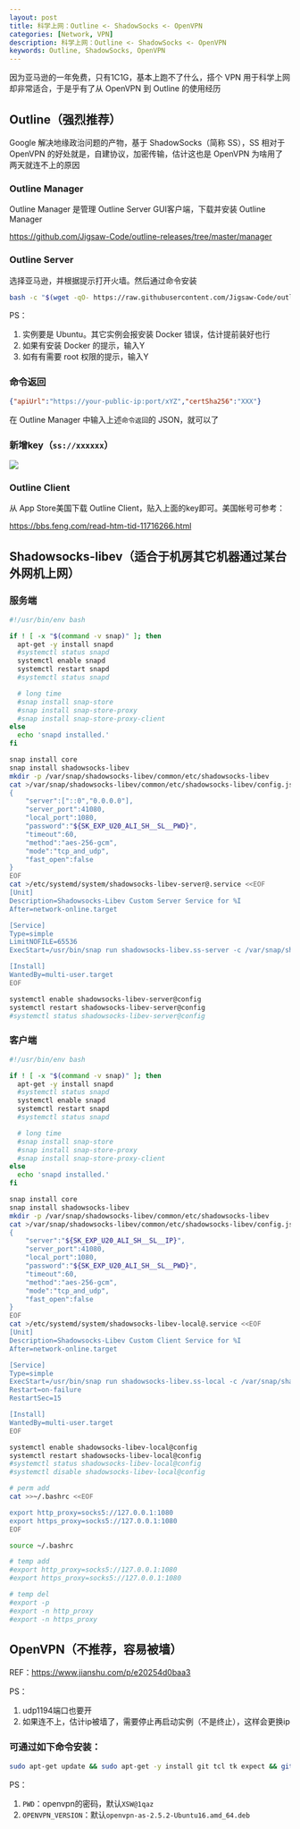 ```yaml
---
layout: post
title: 科学上网：Outline <- ShadowSocks <- OpenVPN
categories: [Network, VPN]
description: 科学上网：Outline <- ShadowSocks <- OpenVPN
keywords: Outline, ShadowSocks, OpenVPN
---
```



因为亚马逊的一年免费，只有1C1G，基本上跑不了什么，搭个 VPN 用于科学上网却非常适合，于是乎有了从 OpenVPN 到 Outline 的使用经历

## Outline（强烈推荐）
Google 解决地缘政治问题的产物，基于 ShadowSocks（简称 SS），SS 相对于 OpenVPN 的好处就是，自建协议，加密传输，估计这也是 OpenVPN 为啥用了两天就连不上的原因

### Outline Manager
Outline Manager 是管理 Outline Server GUI客户端，下载并安装 Outline Manager

<https://github.com/Jigsaw-Code/outline-releases/tree/master/manager>

### Outline Server
选择亚马逊，并根据提示打开火墙。然后通过命令安装 
```bash
bash -c "$(wget -qO- https://raw.githubusercontent.com/Jigsaw-Code/outline-server/master/src/server_manager/install_scripts/install_server.sh)"
```
PS：
1. 实例要是 Ubuntu。其它实例会报安装 Docker 错误，估计提前装好也行
2. 如果有安装 Docker 的提示，输入Y
3. 如有有需要 root 权限的提示，输入Y

### 命令返回
```json
{"apiUrl":"https://your-public-ip:port/xYZ","certSha256":"XXX"}
```
在 Outline Manager 中输入上述`命令返回`的 JSON，就可以了

### 新增key（`ss://xxxxxx`）
![](/images/posts/2018/08/WX20180829-192822@2x.png)

### Outline Client
从 App Store美国下载 Outline Client，贴入上面的key即可。美国帐号可参考：

<https://bbs.feng.com/read-htm-tid-11716266.html>

## Shadowsocks-libev（适合于机房其它机器通过某台外网机上网）

### 服务端
```bash
#!/usr/bin/env bash

if ! [ -x "$(command -v snap)" ]; then
  apt-get -y install snapd
  #systemctl status snapd
  systemctl enable snapd
  systemctl restart snapd
  #systemctl status snapd

  # long time
  #snap install snap-store
  #snap install snap-store-proxy
  #snap install snap-store-proxy-client
else
  echo 'snapd installed.'
fi

snap install core
snap install shadowsocks-libev
mkdir -p /var/snap/shadowsocks-libev/common/etc/shadowsocks-libev
cat >/var/snap/shadowsocks-libev/common/etc/shadowsocks-libev/config.json <<EOF
{
    "server":["::0","0.0.0.0"],
    "server_port":41080,
    "local_port":1080,
    "password":"${SK_EXP_U20_ALI_SH__SL__PWD}",
    "timeout":60,
    "method":"aes-256-gcm",
    "mode":"tcp_and_udp",
    "fast_open":false
}
EOF
cat >/etc/systemd/system/shadowsocks-libev-server@.service <<EOF
[Unit]
Description=Shadowsocks-Libev Custom Server Service for %I
After=network-online.target

[Service]
Type=simple
LimitNOFILE=65536
ExecStart=/usr/bin/snap run shadowsocks-libev.ss-server -c /var/snap/shadowsocks-libev/common/etc/shadowsocks-libev/%i.json

[Install]
WantedBy=multi-user.target
EOF

systemctl enable shadowsocks-libev-server@config
systemctl restart shadowsocks-libev-server@config
#systemctl status shadowsocks-libev-server@config

```

### 客户端
```bash
#!/usr/bin/env bash

if ! [ -x "$(command -v snap)" ]; then
  apt-get -y install snapd
  #systemctl status snapd
  systemctl enable snapd
  systemctl restart snapd
  #systemctl status snapd

  # long time
  #snap install snap-store
  #snap install snap-store-proxy
  #snap install snap-store-proxy-client
else
  echo 'snapd installed.'
fi

snap install core
snap install shadowsocks-libev
mkdir -p /var/snap/shadowsocks-libev/common/etc/shadowsocks-libev
cat >/var/snap/shadowsocks-libev/common/etc/shadowsocks-libev/config.json <<EOF
{
    "server":"${SK_EXP_U20_ALI_SH__SL__IP}",
    "server_port":41080,
    "local_port":1080,
    "password":"${SK_EXP_U20_ALI_SH__SL__PWD}",
    "timeout":60,
    "method":"aes-256-gcm",
    "mode":"tcp_and_udp",
    "fast_open":false
}
EOF
cat >/etc/systemd/system/shadowsocks-libev-local@.service <<EOF
[Unit]
Description=Shadowsocks-Libev Custom Client Service for %I
After=network-online.target

[Service]
Type=simple
ExecStart=/usr/bin/snap run shadowsocks-libev.ss-local -c /var/snap/shadowsocks-libev/common/etc/shadowsocks-libev/%i.json
Restart=on-failure
RestartSec=15

[Install]
WantedBy=multi-user.target
EOF

systemctl enable shadowsocks-libev-local@config
systemctl restart shadowsocks-libev-local@config
#systemctl status shadowsocks-libev-local@config
#systemctl disable shadowsocks-libev-local@config

# perm add
cat >>~/.bashrc <<EOF

export http_proxy=socks5://127.0.0.1:1080
export https_proxy=socks5://127.0.0.1:1080
EOF

source ~/.bashrc

# temp add
#export http_proxy=socks5://127.0.0.1:1080
#export https_proxy=socks5://127.0.0.1:1080

# temp del
#export -p
#export -n http_proxy
#export -n https_proxy

```

## OpenVPN（不推荐，容易被墙）
REF：<https://www.jianshu.com/p/e20254d0baa3>

PS：
1. udp1194端口也要开
2. 如果连不上，估计ip被墙了，需要停止再启动实例（不是终止），这样会更换ip

### 可通过如下命令安装：
```bash
sudo apt-get update && sudo apt-get -y install git tcl tk expect && git clone https://github.com/ShaneKing/openvpn-install.git && cd openvpn-install && chmod +x openvpn-install.sh && sudo ./openvpn-install.sh ${PWD} ${OPENVPN_VERSION}
```
PS：
1. `PWD`：openvpn的密码，默认`XSW@1qaz`
2. `OPENVPN_VERSION`：默认`openvpn-as-2.5.2-Ubuntu16.amd_64.deb`
